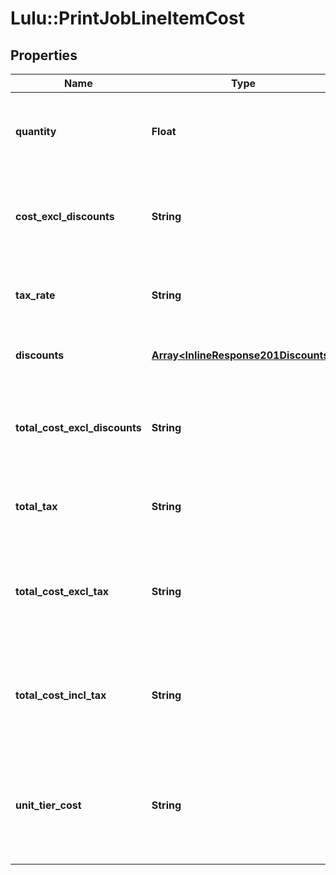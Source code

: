 # Lulu::PrintJobLineItemCost

## Properties
Name | Type | Description | Notes
------------ | ------------- | ------------- | -------------
**quantity** | **Float** | The quantity of printables to base the calculations on | 
**cost_excl_discounts** | **String** | Per unit cost without any discounts applied as a decimal string | 
**tax_rate** | **String** | The tax rate applied to the line as a decimal string | 
**discounts** | [**Array&lt;InlineResponse201Discounts&gt;**](InlineResponse201Discounts.md) | Discounts applied to this line item | 
**total_cost_excl_discounts** | **String** | The total line price without any discounts applied as a decimal string | 
**total_tax** | **String** | The total line tax amount as a decimal string | 
**total_cost_excl_tax** | **String** | The total line price including discounts excluding tax as a decimal string | 
**total_cost_incl_tax** | **String** | The total line price including discounts and taxes as a decimal string | 
**unit_tier_cost** | **String** | Per unit cost with tier discount applied, null for list price (non-tier) customers | [optional] 


